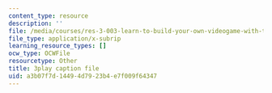 ```yaml
---
content_type: resource
description: ''
file: /media/courses/res-3-003-learn-to-build-your-own-videogame-with-the-unity-game-engine-and-microsoft-kinect-january-iap-2017/a3b07f7d14494d7923b4e7f009f64347_EIWhCCjSkPU.srt
file_type: application/x-subrip
learning_resource_types: []
ocw_type: OCWFile
resourcetype: Other
title: 3play caption file
uid: a3b07f7d-1449-4d79-23b4-e7f009f64347
---
```

